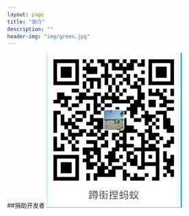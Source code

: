 ```yaml
---
layout: page
title: "简介"
description: "" 
header-img: "img/green.jpg"
---
```


##捐助开发者
![赞助](img/alipay.png)





